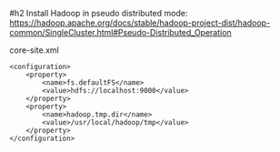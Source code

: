#h2
Install Hadoop in pseudo distributed mode:
https://hadoop.apache.org/docs/stable/hadoop-project-dist/hadoop-common/SingleCluster.html#Pseudo-Distributed_Operation

core-site.xml
```
<configuration>
    <property>
        <name>fs.defaultFS</name>
        <value>hdfs://localhost:9000</value>
    </property>
    <property>
        <name>hadoop.tmp.dir</name>
        <value>/usr/local/hadoop/tmp</value>
    </property>
</configuration>
```


